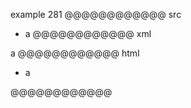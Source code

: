 example 281
@@@@@@@@@@@@ src
- a
@@@@@@@@@@@@ xml
<?xml version="1.0" encoding="UTF-8"?>
<!DOCTYPE document SYSTEM "CommonMark.dtd">
<document xmlns="http://commonmark.org/xml/1.0">
  <list type="bullet" tight="true">
    <item>
      <paragraph>
        <text>a</text>
      </paragraph>
    </item>
  </list>
</document>
@@@@@@@@@@@@ html
<ul>
<li>a</li>
</ul>
@@@@@@@@@@@@
